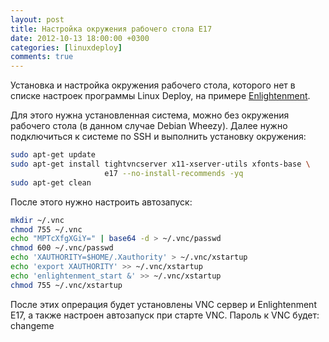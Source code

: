 ```yaml
---
layout: post
title: Настройка окружения рабочего стола E17
date: 2012-10-13 18:00:00 +0300
categories: [linuxdeploy]
comments: true
---
```


Установка и настройка окружения рабочего стола, которого нет в списке настроек программы Linux Deploy, на примере <a href="http://ru.wikipedia.org/wiki/Enlightenment">Enlightenment</a>.

<!--more-->

Для этого нужна установленная система, можно без окружения рабочего стола (в данном случае Debian Wheezy). Далее нужно подключиться к системе по SSH и выполнить установку окружения:

```sh
sudo apt-get update
sudo apt-get install tightvncserver x11-xserver-utils xfonts-base \
                     e17 --no-install-recommends -yq
sudo apt-get clean
```

После этого нужно настроить автозапуск:

```sh
mkdir ~/.vnc
chmod 755 ~/.vnc
echo "MPTcXfgXGiY=" | base64 -d > ~/.vnc/passwd
chmod 600 ~/.vnc/passwd
echo 'XAUTHORITY=$HOME/.Xauthority' > ~/.vnc/xstartup
echo 'export XAUTHORITY' >> ~/.vnc/xstartup
echo 'enlightenment_start &' >> ~/.vnc/xstartup
chmod 755 ~/.vnc/xstartup
```

После этих опрерация будет установлены VNC сервер и Enlightenment E17, а также настроен автозапуск при старте VNC. Пароль к VNC будет: changeme

